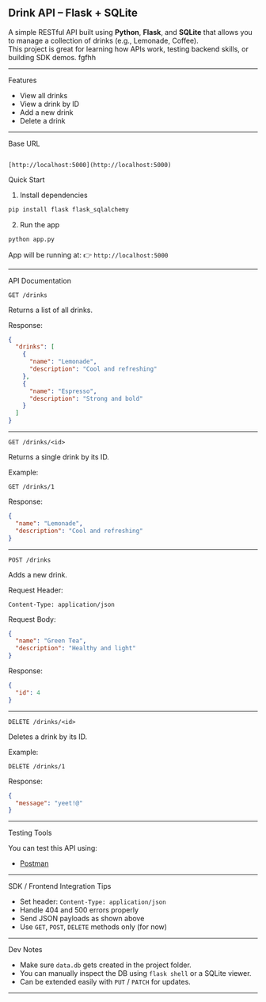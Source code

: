 ## Drink API – Flask + SQLite

A simple RESTful API built using **Python**, **Flask**, and **SQLite** that allows you to manage a collection of drinks (e.g., Lemonade, Coffee).  
This project is great for learning how APIs work, testing backend skills, or building SDK demos.
fgfhh

---

 Features

-  View all drinks
-  View a drink by ID
-  Add a new drink
-  Delete a drink

---

Base URL

```

[http://localhost:5000](http://localhost:5000)

````


 Quick Start

 1. Install dependencies

```bash
pip install flask flask_sqlalchemy
````

 2. Run the app

```bash
python app.py
```

App will be running at:
👉 `http://localhost:5000`

---

 API Documentation

 `GET /drinks`

Returns a list of all drinks.

Response:

```json
{
  "drinks": [
    {
      "name": "Lemonade",
      "description": "Cool and refreshing"
    },
    {
      "name": "Espresso",
      "description": "Strong and bold"
    }
  ]
}
```

---

 `GET /drinks/<id>`

Returns a single drink by its ID.

Example:

```
GET /drinks/1
```

Response:

```json
{
  "name": "Lemonade",
  "description": "Cool and refreshing"
}
```

---

`POST /drinks`

Adds a new drink.

Request Header:

```
Content-Type: application/json
```

Request Body:

```json
{
  "name": "Green Tea",
  "description": "Healthy and light"
}
```

Response:

```json
{
  "id": 4
}
```

---

 `DELETE /drinks/<id>`

Deletes a drink by its ID.

Example:

```
DELETE /drinks/1
```

Response:

```json
{
  "message": "yeet!@"
}
```

---

 Testing Tools

You can test this API using:

* [Postman](https://www.postman.com/)


---

SDK / Frontend Integration Tips

* Set header: `Content-Type: application/json`
* Handle 404 and 500 errors properly
* Send JSON payloads as shown above
* Use `GET`, `POST`, `DELETE` methods only (for now)

---

Dev Notes

* Make sure `data.db` gets created in the project folder. 
* You can manually inspect the DB using `flask shell` or a SQLite viewer.
* Can be extended easily with `PUT` / `PATCH` for updates.

---





